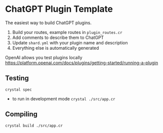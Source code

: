 # ChatGPT Plugin Template

The easiest way to build ChatGPT plugins.

1. Build your routes, example routes in `plugin_routes.cr`
2. Add comments to describe them to ChatGPT
3. Update `shard.yml` with your plugin name and description
4. Everything else is automatically generated

OpenAI allows you test plugins locally
https://platform.openai.com/docs/plugins/getting-started/running-a-plugin

## Testing

`crystal spec`

* to run in development mode `crystal ./src/app.cr`

## Compiling

`crystal build ./src/app.cr`
